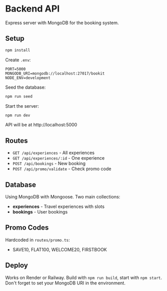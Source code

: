 # Backend API

Express server with MongoDB for the booking system.

## Setup

```bash
npm install
```

Create `.env`:
```
PORT=5000
MONGODB_URI=mongodb://localhost:27017/bookit
NODE_ENV=development
```

Seed the database:
```bash
npm run seed
```

Start the server:
```bash
npm run dev
```

API will be at http://localhost:5000

## Routes

- `GET /api/experiences` - All experiences
- `GET /api/experiences/:id` - One experience
- `POST /api/bookings` - New booking
- `POST /api/promo/validate` - Check promo code

## Database

Using MongoDB with Mongoose. Two main collections:
- **experiences** - Travel experiences with slots
- **bookings** - User bookings

## Promo Codes

Hardcoded in `routes/promo.ts`:
- SAVE10, FLAT100, WELCOME20, FIRSTBOOK

## Deploy

Works on Render or Railway. Build with `npm run build`, start with `npm start`. Don't forget to set your MongoDB URI in the environment.
